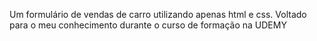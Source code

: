 Um formulário de vendas de carro utilizando apenas html e css.
Voltado para o meu conhecimento durante o curso de formação na UDEMY
